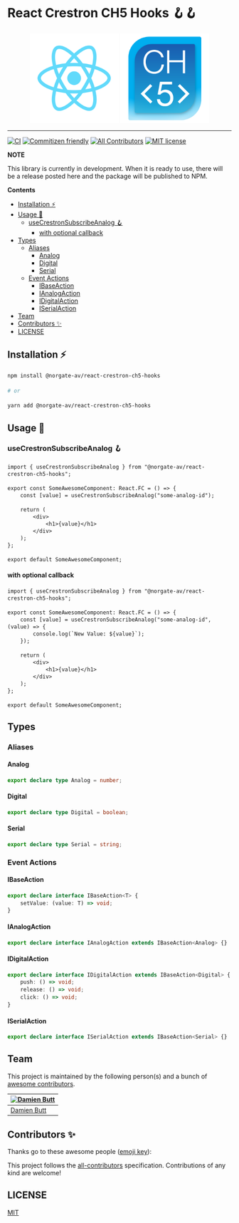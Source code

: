 # React Crestron CH5 Hooks 🪝🪝

<div align="center">
	<img src="./assets/logo.svg" alt="react-logo" width="200" />
	<img src="./assets/crestron-ch5-logo.png" alt="ch5-logo" width="200" />
</div>

---

[![CI](https://github.com/Norgate-AV-Solutions-Ltd/react-crestron-ch5-hooks/actions/workflows/main.yml/badge.svg?branch=develop)](https://github.com/Norgate-AV-Solutions-Ltd/react-crestron-ch5-hooks/actions/workflows/main.yml)
[![Commitizen friendly](https://img.shields.io/badge/commitizen-friendly-brightgreen.svg)](http://commitizen.github.io/cz-cli/)
[![All Contributors](https://img.shields.io/badge/all_contributors-1-orange.svg)](#contributors)
[![MIT license](https://img.shields.io/badge/License-MIT-blue.svg)](LICENSE)

**NOTE**

This library is currently in development. When it is ready to use, there will be a release posted here and the package will be published to NPM.

<!-- START doctoc generated TOC please keep comment here to allow auto update -->
<!-- DON'T EDIT THIS SECTION, INSTEAD RE-RUN doctoc TO UPDATE -->

**Contents**

-   [Installation ⚡️](#installation-%EF%B8%8F)
-   [Usage 🚀](#usage-)
    -   [useCrestronSubscribeAnalog 🪝](#usecrestronsubscribeanalog-%F0%9F%AA%9D)
        -   [with optional callback](#with-optional-callback)
-   [Types](#types)
    -   [Aliases](#aliases)
        -   [Analog](#analog)
        -   [Digital](#digital)
        -   [Serial](#serial)
    -   [Event Actions](#event-actions)
        -   [IBaseAction](#ibaseaction)
        -   [IAnalogAction](#ianalogaction)
        -   [IDigitalAction](#idigitalaction)
        -   [ISerialAction](#iserialaction)
-   [Team](#team)
-   [Contributors ✨](#contributors-)
-   [LICENSE](#license)

<!-- END doctoc generated TOC please keep comment here to allow auto update -->

## Installation ⚡️

```sh
npm install @norgate-av/react-crestron-ch5-hooks

# or

yarn add @norgate-av/react-crestron-ch5-hooks
```

## Usage 🚀

### useCrestronSubscribeAnalog 🪝

```tsx
import { useCrestronSubscribeAnalog } from "@norgate-av/react-crestron-ch5-hooks";

export const SomeAwesomeComponent: React.FC = () => {
    const [value] = useCrestronSubscribeAnalog("some-analog-id");

    return (
        <div>
            <h1>{value}</h1>
        </div>
    );
};

export default SomeAwesomeComponent;
```

#### with optional callback

```tsx
import { useCrestronSubscribeAnalog } from "@norgate-av/react-crestron-ch5-hooks";

export const SomeAwesomeComponent: React.FC = () => {
    const [value] = useCrestronSubscribeAnalog("some-analog-id", (value) => {
        console.log(`New Value: ${value}`);
    });

    return (
        <div>
            <h1>{value}</h1>
        </div>
    );
};

export default SomeAwesomeComponent;
```

## Types

### Aliases

#### Analog

```ts
export declare type Analog = number;
```

#### Digital

```ts
export declare type Digital = boolean;
```

#### Serial

```ts
export declare type Serial = string;
```

### Event Actions

#### IBaseAction

```ts
export declare interface IBaseAction<T> {
    setValue: (value: T) => void;
}
```

#### IAnalogAction

```ts
export declare interface IAnalogAction extends IBaseAction<Analog> {}
```

#### IDigitalAction

```ts
export declare interface IDigitalAction extends IBaseAction<Digital> {
    push: () => void;
    release: () => void;
    click: () => void;
}
```

#### ISerialAction

```ts
export declare interface ISerialAction extends IBaseAction<Serial> {}
```

## Team

This project is maintained by the following person(s) and a bunch of [awesome contributors](https://github.com/Norgate-AV-Solutions-Ltd/react-crestron-ch5-hooks/graphs/contributors).

| [![Damien Butt](https://github.com/damienbutt.png?size=100)](https://github.com/damienbutt) |
| ------------------------------------------------------------------------------------------- |
| [Damien Butt](https://github.com/damienbutt)                                                |

## Contributors ✨

Thanks go to these awesome people ([emoji key](https://allcontributors.org/docs/en/emoji-key)):

<!-- ALL-CONTRIBUTORS-LIST:START - Do not remove or modify this section -->

<!-- prettier-ignore-start -->
<!-- markdownlint-disable -->

<!-- markdownlint-restore -->
<!-- prettier-ignore-end -->

<!-- ALL-CONTRIBUTORS-LIST:END -->

This project follows the [all-contributors](https://allcontributors.org) specification.
Contributions of any kind are welcome!

## LICENSE

[MIT](LICENSE)
